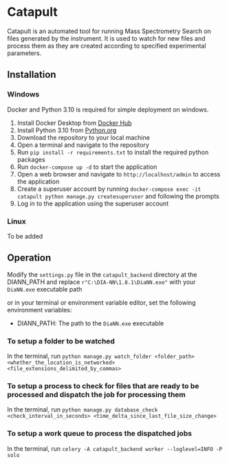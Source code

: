 # Catapult

Catapult is an automated tool for running Mass Spectrometry Search on files generated by the instrument. It is used to watch for new files and process them as they are created according to specified experimental parameters.

## Installation

### Windows

Docker and Python 3.10 is required for simple deployment on windows.

1. Install Docker Desktop from [Docker Hub](https://hub.docker.com/editions/community/docker-ce-desktop-windows)
2. Install Python 3.10 from [Python.org](https://www.python.org/downloads/release/python-3100/)
3. Download the repository to your local machine
4. Open a terminal and navigate to the repository
5. Run `pip install -r requirements.txt` to install the required python packages
6. Run `docker-compose up -d` to start the application
7. Open a web browser and navigate to `http://localhost/admin` to access the application
8. Create a superuser account by running `docker-compose exec -it catapult python manage.py createsuperuser` and following the prompts
9. Log in to the application using the superuser account

### Linux

To be added

## Operation

Modify the `settings.py` file in the `catapult_backend` directory at the DIANN_PATH and replace `r"C:\DIA-NN\1.8.1\DiaNN.exe"` with your `DiaNN.exe` executable path

or in your terminal or environment variable editor, set the following environment variables:
- DIANN_PATH: The path to the `DiaNN.exe` executable

### To setup a folder to be watched

In the terminal, run `python manage.py watch_folder <folder_path> <whether_the_location_is_networked> <file_extensions_delimited_by_commas>`

### To setup a process to check for files that are ready to be processed and dispatch the job for processing them

In the terminal, run `python manage.py database_check <check_interval_in_seconds> <time_delta_since_last_file_size_change>`

### To setup a work queue to process the dispatched jobs

In the terminal, run `celery -A catapult_backend worker --loglevel=INFO -P solo`


